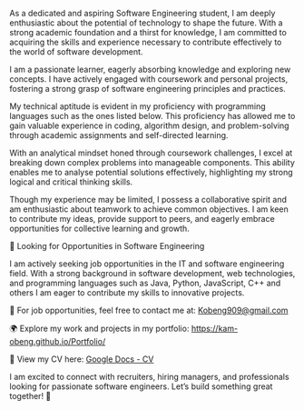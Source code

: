 As a dedicated and aspiring Software Engineering student, I am deeply enthusiastic about the potential of technology to shape the future. With a strong academic foundation and a thirst for knowledge, I am committed to acquiring the skills and experience necessary to contribute effectively to the world of software development.

I am a passionate learner, eagerly absorbing knowledge and exploring new concepts. I have actively engaged with coursework and personal projects, fostering a strong grasp of software engineering principles and practices.

My technical aptitude is evident in my proficiency with programming languages such as the ones listed below. This proficiency has allowed me to gain valuable experience in coding, algorithm design, and problem-solving through academic assignments and self-directed learning.

With an analytical mindset honed through coursework challenges, I excel at breaking down complex problems into manageable components. This ability enables me to analyse potential solutions effectively, highlighting my strong logical and critical thinking skills.

Though my experience may be limited, I possess a collaborative spirit and am enthusiastic about teamwork to achieve common objectives. I am keen to contribute my ideas, provide support to peers, and eagerly embrace opportunities for collective learning and growth.


💼 Looking for Opportunities in Software Engineering

I am actively seeking job opportunities in the IT and software engineering field. With a strong background in software development, web technologies, and programming languages such as Java, Python, JavaScript, C++ and others I am eager to contribute my skills to innovative projects.

📩 For job opportunities, feel free to contact me at: Kobeng909@gmail.com

🌍 Explore my work and projects in my portfolio: https://kam-obeng.github.io/Portfolio/

📄 View my CV here: [Google Docs - CV](https://docs.google.com/document/d/1utJUi8OAK9drLIEXRx-TuLKT0pin_2auFnPv3QPSJW8/edit?usp=sharing)

I am excited to connect with recruiters, hiring managers, and professionals looking for passionate software engineers. Let’s build something great together! 🚀

<!---
kam-obeng/kam-obeng is a ✨ special ✨ repository because its `README.md` (this file) appears on your GitHub profile.
You can click the Preview link to take a look at your changes.
--->
